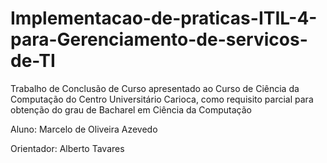 # Implementacao-de-praticas-ITIL-4-para-Gerenciamento-de-servicos-de-TI
Trabalho de Conclusão de Curso apresentado ao Curso de Ciência da Computação do Centro Universitário Carioca, como requisito parcial para obtenção do grau de Bacharel em Ciência da Computação

Aluno: Marcelo de Oliveira Azevedo

Orientador: Alberto Tavares

